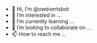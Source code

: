 - 👋 Hi, I’m @owdvertsbot
- 👀 I’m interested in ...
- 🌱 I’m currently learning ...
- 💞️ I’m looking to collaborate on ...
- 📫 How to reach me ...

<!---
owdvertsbot/owdvertsbot is a ✨ special ✨ repository because its `README.md` (this file) appears on your GitHub profile.
You can click the Preview link to take a look at your changes.
--->

